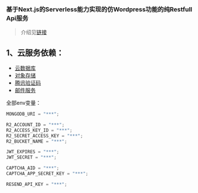 ### 基于Next.js的Serverless能力实现的仿Wordpress功能的纯Restfull Api服务

> 介绍见[链接](https://github.com/guanweisong/honeycomb-intro/blob/master/README.md)

## 1、云服务依赖：

- [云数据库](https://www.mongodb.com/atlas/database)
- [对象存储](https://www.cloudflare.com/developer-platform/r2/)
- [腾讯验证码](https://007.qq.com/product.html)
- [邮件服务](https://resend.com)

全部env变量：

```typescript
MONGODB_URI = "***";

R2_ACCOUNT_ID = "***";
R2_ACCESS_KEY_ID = "***";
R2_SECRET_ACCESS_KEY = "***";
R2_BUCKET_NAME = "***";

JWT_EXPIRES = "***";
JWT_SECRET = "***";

CAPTCHA_AID = "***";
CAPTCHA_APP_SECRET_KEY = "***";

RESEND_API_KEY = "***";
```
